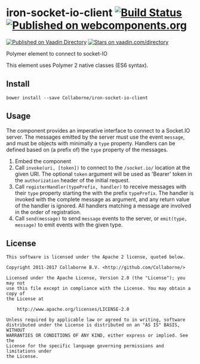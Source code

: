 # iron-socket-io-client [![Build Status](https://travis-ci.org/Collaborne/iron-socket-io-client.svg?branch=master)](https://travis-ci.org/Collaborne/iron-socket-io-client) [![Published on webcomponents.org](https://img.shields.io/badge/webcomponents.org-published-blue.svg)](https://www.webcomponents.org/element/Collaborne/iron-socket-io-client)  
[![Published on Vaadin  Directory](https://img.shields.io/badge/Vaadin%20Directory-published-00b4f0.svg)](https://vaadin.com/directory/component/Collaborneiron-socket-io-client)
[![Stars on vaadin.com/directory](https://img.shields.io/vaadin-directory/star/Collaborneiron-socket-io-client.svg)](https://vaadin.com/directory/component/Collaborneiron-socket-io-client)

Polymer element to connect to socket-IO

This element uses Polymer 2 native classes (ES6 syntax).

## Install

`bower install --save Collaborne/iron-socket-io-client`

## Usage

The component provides an imperative interface to connect to a Socket.IO server. The messages emitted by the server must use the event `message`, and must be objects with minimally a `type` property. Handlers can be defined based on (a prefix of) the `type` property of the messages.

1. Embed the component
2. Call `invoke(uri, [token])` to connect to the `/socket.io/` location at the given URI. The optional `token` argument will be used as 'Bearer' token in the `authorization` header of the initial request.
3. Call `registerHandler(typePrefix, handler)` to receive messages with their `type` property starting the with the prefix `typePrefix`. The handler is invoked with the complete message as argument, and any return value of the handler is ignored. All handlers matching a message are involved in the order of registration.
4. Call `send(message)` to send `message` events to the server, or `emit(type, message)` to emit events with the given type.

## License

    This software is licensed under the Apache 2 license, quoted below.

    Copyright 2011-2017 Collaborne B.V. <http://github.com/Collaborne/>

    Licensed under the Apache License, Version 2.0 (the "License"); you may not
    use this file except in compliance with the License. You may obtain a copy of
    the License at

        http://www.apache.org/licenses/LICENSE-2.0

    Unless required by applicable law or agreed to in writing, software
    distributed under the License is distributed on an "AS IS" BASIS, WITHOUT
    WARRANTIES OR CONDITIONS OF ANY KIND, either express or implied. See the
    License for the specific language governing permissions and limitations under
    the License.
